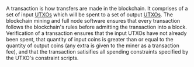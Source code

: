 <!-- TITLE: Transaction -->
<!-- SUBTITLE: means of transfer -->

A transaction is how transfers are made in the blockchain.  It comprises of a set of input [UTXOs](/glossary/UTXO) which will be spent to a set of output [UTXOs](/glossary/UTXO).  The blockchain mining and full node software ensures that every transaction follows the blockchain's rules before admitting the transaction into a block.  Verification of a transaction ensures that the input UTXOs have not already been spent, that quantity of input coins is greater than or equal to the quantity of output coins (any extra is given to the miner as a transaction fee), and that the transaction satisifies all spending constraints specified by the UTXO's constraint scripts.